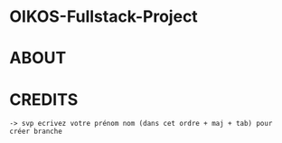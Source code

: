 # OIKOS-Fullstack-Project

# ABOUT
# CREDITS 
    -> svp ecrivez votre prénom nom (dans cet ordre + maj + tab) pour créer branche
